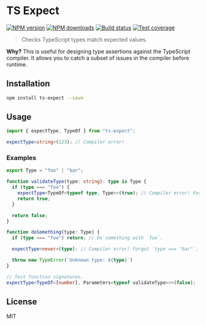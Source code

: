 # TS Expect

[![NPM version][npm-image]][npm-url]
[![NPM downloads][downloads-image]][downloads-url]
[![Build status][travis-image]][travis-url]
[![Test coverage][coveralls-image]][coveralls-url]

> Checks TypeScript types match expected values.

**Why?** This is useful for designing type assertions against the TypeScript compiler. It allows you to catch a subset of issues in the compiler before runtime.

## Installation

```sh
npm install ts-expect --save
```

## Usage

```ts
import { expectType, TypeOf } from "ts-expect";

expectType<string>(123); // Compiler error!
```

### Examples

```ts
export Type = "foo" | "bar";

function validateType(type: string): type is Type {
  if (type === "foo") {
    expectType<TypeOf<typeof type, Type>>(true); // Compiler error! Forgot `type === "bar"`.
    return true;
  }

  return false;
}

function doSomething(type: Type) {
  if (type === "foo") return; // Do something with `foo`.

  expectType<never>(type); // Compiler error! Forgot `type === "bar"`.

  throw new TypeError(`Unknown type: ${type}`)
}

// Test function signatures.
expectType<TypeOf<[number], Parameters<typeof validateType>>>(false);
```

## License

MIT

[npm-image]: https://img.shields.io/npm/v/ts-expect.svg?style=flat
[npm-url]: https://npmjs.org/package/ts-expect
[downloads-image]: https://img.shields.io/npm/dm/ts-expect.svg?style=flat
[downloads-url]: https://npmjs.org/package/ts-expect
[travis-image]: https://img.shields.io/travis/TypeStrong/ts-expect.svg?style=flat
[travis-url]: https://travis-ci.org/TypeStrong/ts-expect
[coveralls-image]: https://img.shields.io/coveralls/TypeStrong/ts-expect.svg?style=flat
[coveralls-url]: https://coveralls.io/r/TypeStrong/ts-expect?branch=master
